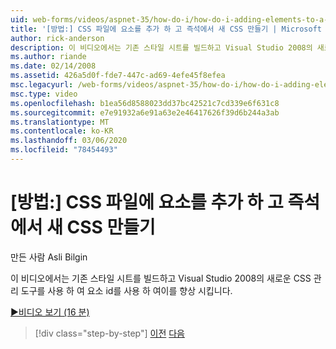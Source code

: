 ```yaml
---
uid: web-forms/videos/aspnet-35/how-do-i/how-do-i-adding-elements-to-a-css-file-and-create-new-css-on-the-fly
title: '[방법:] CSS 파일에 요소를 추가 하 고 즉석에서 새 CSS 만들기 | Microsoft Docs'
author: rick-anderson
description: 이 비디오에서는 기존 스타일 시트를 빌드하고 Visual Studio 2008의 새로운 CSS 관리 도구를 사용 하 여 요소 id를 사용 하 여이를 향상 시킵니다.
ms.author: riande
ms.date: 02/14/2008
ms.assetid: 426a5d0f-fde7-447c-ad69-4efe45f8efea
msc.legacyurl: /web-forms/videos/aspnet-35/how-do-i/how-do-i-adding-elements-to-a-css-file-and-create-new-css-on-the-fly
msc.type: video
ms.openlocfilehash: b1ea56d8588023dd37bc42521c7cd339e6f631c8
ms.sourcegitcommit: e7e91932a6e91a63e2e46417626f39d6b244a3ab
ms.translationtype: MT
ms.contentlocale: ko-KR
ms.lasthandoff: 03/06/2020
ms.locfileid: "78454493"
---
```

# <a name="how-do-i-adding-elements-to-a-css-file-and-create-new-css-on-the-fly"></a>[방법:] CSS 파일에 요소를 추가 하 고 즉석에서 새 CSS 만들기

만든 사람 Asli Bilgin

이 비디오에서는 기존 스타일 시트를 빌드하고 Visual Studio 2008의 새로운 CSS 관리 도구를 사용 하 여 요소 id를 사용 하 여이를 향상 시킵니다.

[&#9654;비디오 보기 (16 분)](https://channel9.msdn.com/Blogs/ASP-NET-Site-Videos/how-do-i-adding-elements-to-a-css-file-and-create-new-css-on-the-fly)

> [!div class="step-by-step"]
> [이전](how-do-i-working-with-visual-studio-2008-net-framework.md)
> [다음](how-do-i-advance-cascading-style-sheet-features-and-management.md)
